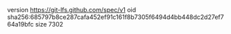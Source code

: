 version https://git-lfs.github.com/spec/v1
oid sha256:685797b8ce287cafa452ef91c161f8b7305f6494d4bb448dc2d27ef764a19bfc
size 7302
